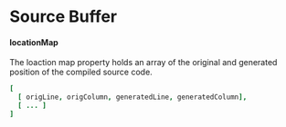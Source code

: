 Source Buffer
=============

#### locationMap

The loaction map property holds an array of the original and generated position of the compiled source code.

```cson
[
  [ origLine, origColumn, generatedLine, generatedColumn],
  [ ... ]
]
```
